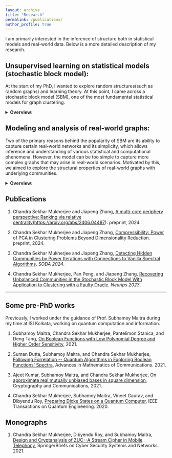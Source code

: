 ```yaml
---
layout: archive
title: "Research"
permalink: /publications/
author_profile: true
---
```


I am primarily interested in the inference of structure both in statistical models and real-world data. Below is a more detailed description of my research.

## Unsupervised learning on statistical models (stochastic block model):
 At the start of my PhD, I wanted to explore random structures(such as random graphs) and learning theory. At this point, I came across a stochastic block model (SBM), one of the most fundamental statistical models for graph clustering. 
<details>
<summary> <b> Overview: </b> </summary>

The simple case can be defined as follows. A graph is built on n vertices, where the vertices have a "hidden" partition into two communities. Then, each pair of vertices belonging to the same community is connected by an edge with some probability p. Each pair of vertices from different communities is connected with probability q (with p>q; assume p=0.51 and q=0.49, for example). Then, given such a graph, the task is to recover these hidden communities with high probability.  
This is one of the most well-studied problems in clustering, with several important and beautiful results in the last 40 years (Read references in [1] for an in-depth review). However, we observed that some important problems are unresolved. 

<h3> Unbalanced SBM: </h3>

<br/>
<center>
<img src="https://github.com/user-attachments/assets/ea7653a8-19aa-49b2-b5c2-95fac9598b4c" style="width: 40vw" 
class="center">
</center>
 
First, we focused on a problem known as the ``small cluster barrier'' in the literature. This refers to the fact that most community (cluster) recovery algorithms for SBM graphs need <i>all</i> of the hidden communities to be significantly large. Even if one cluster is very small, the guarantees of these algorithms fail. In this direction, we designed a spectral algorithm that recovers large communities in the presence of arbitrarily small communities (improving significantly on the state-of-the-art), resulting in the publication [2].  



 
<h3> Vanilla algorithms: The "power" of power method: </h3>

At this point, we observed that the algorithms that the previously state-of-the-art algorithms for the aforementioned problems, as well as our algorithms, were somewhat <i>complex</i>. 
In contrast, practitioners often use simple algorithms (such as spectral clustering) to recover clusters on real-world graphs. Thus, it seemed that the algorithms were complicated in simplifying the proofs and not boosting the actual performance of the algorithm! 
<br/><br/>

Indeed, this phenomenon was observed by mathematicians such as Emmanuel Abbe and Van Vu when considering spectral algorithms. They conjectured that a simple SVD-based projection of the adjacency matrix should separate the communities. 
<br/><br/>

Motivated by this, we showed that a simple power method can recover the communities and is logarithmically tight compared to best-known bounds [1]. Our algorithm is very simple. You first centralize the adjacency matrix of the graph and then take log(n)-th power of this matrix. We showed that in this powered matrix, rows belonging to vertices from the same community would have much less Euclidean distance than the inter-community rows. 
As a consequence,
<br/><br/>
i) We resolved the conjecture of Vu when the size of all communities is the same (balanced SBM) via a connection between SVD projection and the power of a matrix. 
<br/>
ii) Obtained the <i>first parameter-free</i> algorithm that overcomes the small cluster barrier. In comparison, previous works needed knowledge of the probability parameters p and q to recover large clusters in the presence of small clusters. 
<br/><br/>
Thus, our analysis had new implications both in the balanced and unbalanced SBM. To prove the correctness of this simple algorithm, we devised certain <i>random partition</i> based ideas to analyze low-degree polynomials of random variables that we think may be of independent interest. 

</details>

## Modeling and analysis of real-world graphs:
Two of the primary reasons behind the popularity of SBM are its ability to capture certain real-world networks and its simplicity, which allows inference and understanding of various statistical and computational phenomena. However, the model can be too simple to capture more complex graphs that may arise in real-world scenarios. Motivated by this, we aimed to explore the structural properties of real-world graphs with underlying communities.

<details>
<summary> <b> Overview: </b> </summary>
In this direction, we focused on single-cell RNA seq data, a very influential data type in biology that has been crucial in identifying genes responsible for different types of cancer, among many other applications. Here, each data point corresponds to a cell, and a fundamental task is to partition the cells according to their underlying cell type, which is costly to obtain through biological experiments alone, necessitating the use of clustering algorithms. The standard pipeline is
<br/><br/> 
  

<p align=center> Data(10,000+ features) ->PCA(50-100 dimensions)-> Embedding onto a graph->graph clustering. </p>

The data is first passed through PCA to reduce dimensionality and noise (due to experimental error and biological variance). In this direction in [2] we captured the denoising ability of PCA via a novel metric called <i>compression ratio</i>. We designed an outlier detection algorithm that improves the separability of the underlying communities in the data. We proved the effectiveness of our algorithm in a novel random vector mixture model and verified it extensively on several real-world datasets.

<h3> Multi-core-periphery with communities (MCPC) </h3>

In the aforementioned pipeline, once the data is embedded onto a graph (with a datapoint-vertex correspondence), one applies graph clustering algorithms to recover the underlying communities (cell-type). Here, it is important to note that the clustering algorithm's success depends on the correctness of our assumption about the graph's communities. One of the most popular assumptions is **community structure**, where all vertices from a community have more intra-community edges than inter-community edges (For example, SBM graphs follow this assumption). However, algorithms based on this assumption often have subpar performance on real-world datasets. 
<br/><br/>

<img src="https://github.com/user-attachments/assets/87aa1f31-bc69-4108-9d6b-a4f021c3cf3f">

To mitigate this issue, we proposed a novel graph structure named ``multiple core-periphery with communities'' (MCPC) by combining community structure with <b>core-periphery(CP) </b> structure [1]. Here, each community has a dense <i>core</i> and a sparser <i>periphery</i>, with inter-community edges more prevalent between peripheral vertices. In such a scenario, if we could identify just the cores from each community, they should be more separable (as they have fewer inter-community edges). To achieve this goal, we coined a new concept, called <i>relative centrality</i>, to rank the vertices of a graph such that the top-ranked vertices are core vertices of their respective communities, with each underlying community being represented fairly. 
<br/><br/>
We applied our algorithms to a large set of real-world single-cell datasets, and observed that the top-ranked vertices contain sufficient vertices from all the underlying (ground truth) communities, yet they are better separable through popular graph clustering algorithms (compared to the whole dataset). 
<br/><br/>
Currently, we are working on further improving the algorithms and better understanding the presence of MCPC structures in real-world graphs.

</details>



## Publications 

1. Chandra Sekhar Mukherjee and Jiapeng Zhang, [A multi-core periphery perspective: Ranking via relative centrality](https://arxiv.org/abs/2204.10888)(https://arxiv.org/abs/2406.04487). preprint, 2024.

2. Chandra Sekhar Mukherjee and Jiapeng Zhang, [Compressibility: Power of PCA in Clustering Problems Beyond Dimensionality Reduction](https://arxiv.org/abs/2204.10888). preprint, 2024.

3. Chandra Sekhar Mukherjee and Jiapeng Zhang, [Detecting Hidden Communities by Power Iterations with Connections to Vanilla Spectral Algorithms](https://arxiv.org/pdf/2211.03939.pdf). *SODA 2024*.

4. Chandra Sekhar Mukherjee, Pan Peng, and Jiapeng Zhang, [Recovering Unbalanced Communities in the Stochastic Block Model With Application to Clustering with a Faulty Oracle](https://arxiv.org/abs/2202.08522). *Neurips 2023*.


---
## Some pre-PhD works

Previously, I worked under the guidance of Prof. Subhamoy Maitra during my time at ISI Kolkata, working on quantum computation and information.



1. Subhamoy Maitra, Chandra Sekhar Mukherjee, Pantelimon Stanica, and Deng Tang, [On Boolean Functions with Low Polynomial Degree and Higher Order Sensitivity](https://arxiv.org/abs/2107.11205), 2021.

2. Suman Dutta, Subhamoy Maitra, and Chandra Sekhar Mukherjee, [Following Forrelation -- Quantum Algorithms in Exploring Boolean Functions' Spectra](https://www.aimsciences.org/article/doi/10.3934/amc.2021067), Advances in Mathematics of Communications. 2021.

3. Ajeet Kumar, Subhamoy Maitra, and Chandra Sekhar Mukherjee, [On approximate real mutually unbiased bases in square dimension](https://link.springer.com/article/10.1007/s12095-020-00468-6), Cryptography and Communications, 2021.

4. Chandra Sekhar Mukherjee, Subhamoy Maitra, Vineet Gaurav, and Dibyendu Roy, [Preparing Dicke States on a Quantum Computer](https://ieeexplore.ieee.org/abstract/document/9275336), IEEE Transactions on Quantum Engineering. 2020.

## Monographs

1. Chandra Sekhar Mukherjee, Dibyendu Roy, and Subhamoy Maitra, [ Design and Cryptanalysis of ZUC--A Stream Cipher in Mobile Telephony](https://link.springer.com/book/10.1007/978-981-33-4882-0), SpringerBriefs on Cyber Security Systems and Networks. 2021.



